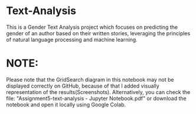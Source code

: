# Text-Analysis
This is a Gender Text Analysis project which focuses on predicting the gender of an author based on their written stories, leveraging the principles of natural language processing and machine learning.


# NOTE:
 Please note that the GridSearch diagram in this notebook may not be displayed correctly on GitHub, because of that I added visually representation of the results(Screenshots).
 Alternatively, you can check the file: "Assignment5-text-analysis - Jupyter Notebook.pdf" or download the
 notebook and open it locally using Google Colab.

